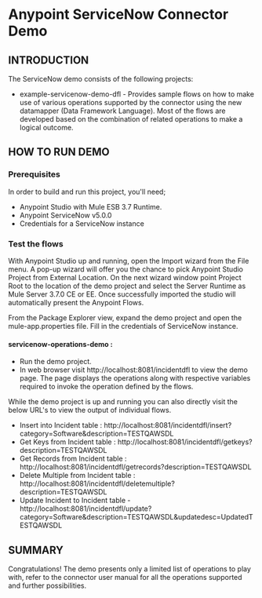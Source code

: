 Anypoint ServiceNow Connector Demo
==================================


INTRODUCTION
------------
The ServiceNow demo consists of the following projects:

* example-servicenow-demo-dfl - Provides sample flows on how to make use of various operations supported by the connector using the new datamapper (Data Framework Language). Most of the flows are developed based on the combination of related operations to make a logical outcome.

HOW TO RUN DEMO
---------------

### Prerequisites
In order to build and run this project, you'll need;

* Anypoint Studio with Mule ESB 3.7 Runtime.
* Anypoint ServiceNow v5.0.0
* Credentials for a ServiceNow instance

### Test the flows

With Anypoint Studio up and running, open the Import wizard from the File menu. A pop-up wizard will offer you the chance to pick Anypoint Studio Project from External Location. On the next wizard window point Project Root to the location of the demo project and select the Server Runtime as Mule Server 3.7.0 CE or EE. Once successfully imported the studio will automatically present the Anypoint Flows.

From the Package Explorer view, expand the demo project and open the mule-app.properties file. Fill in the credentials of ServiceNow instance.

#### servicenow-operations-demo :

* Run the demo project.
* In web browser visit http://localhost:8081/incidentdfl to view the demo page. The page displays the operations along with respective variables required to invoke the operation defined by the flows.

While the demo project is up and running you can also directly visit the below URL's to view the output of individual flows.

* Insert into Incident table : http://localhost:8081/incidentdfl/insert?category=Software&description=TESTQAWSDL
* Get Keys from Incident table : http://localhost:8081/incidentdfl/getkeys?description=TESTQAWSDL
* Get Records from Incident table : http://localhost:8081/incidentdfl/getrecords?description=TESTQAWSDL
* Delete Multiple from Incident table : http://localhost:8081/incidentdfl/deletemultiple?description=TESTQAWSDL
* Update Incident to Incident table - http://localhost:8081/incidentdfl/update?category=Software&description=TESTQAWSDL&updatedesc=UpdatedTESTQAWSDL

SUMMARY
-------

Congratulations! The demo presents only a limited list of operations to play with, refer to the connector user manual for all the operations supported and further possibilities.